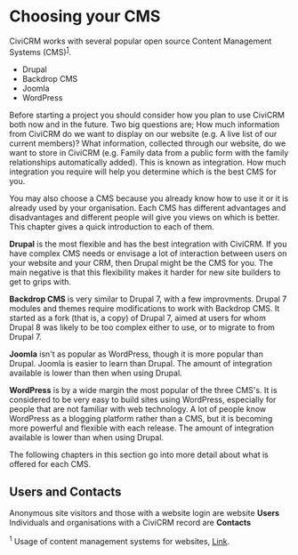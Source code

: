 # Choosing your CMS

CiviCRM works with several popular open source Content Management Systems (CMS)<sup><a href="#1">1</a></sup>.

-   Drupal
-   Backdrop CMS
-   Joomla
-   WordPress

Before starting a project you should consider how you plan to use
CiviCRM both now and in the future. Two big questions are; How much
information from CiviCRM do we want to display on our website (e.g. A
live list of our current members)? What information, collected through
our website, do we want to store in CiviCRM (e.g. Family data from a
public form with the family relationships automatically added). This is
known as integration. How much integration you require will help you
determine which is the best CMS for you.

You may also choose a CMS because you already know how to use it or it
is already used by your organisation. Each CMS has different advantages
and disadvantages and different people will give you views on which is
better. This chapter gives a quick introduction to each of them.

**Drupal** is the most flexible and has the best integration with
CiviCRM. If you have complex CMS needs or envisage a lot of interaction
between users on your website and your CRM, then Drupal might be the CMS
for you. The main negative is that this flexibility makes it harder for
new site builders to get to grips with.

**Backdrop CMS** is very similar to Drupal 7, with a few improvments. Drupal 7
modules and themes require modifications to work with Backdrop CMS. It started as a fork
(that is, a copy) of Drupal 7, aimed at users for whom Drupal 8 was likely to be
too complex either to use, or to migrate to from Drupal 7.

**Joomla** isn't as popular as WordPress, though it is more popular than
Drupal. Joomla is easier to learn than Drupal. The amount of integration
available is lower than then when using Drupal.

**WordPress** is by a wide margin the most popular of the three CMS's.
It is considered to be very easy to build sites using WordPress,
especially for people that are not familiar with web technology. A lot
of people know WordPress as a blogging platform rather than a CMS, but
it is becoming more powerful and flexible with each release. The amount
of integration available is lower than when using Drupal.

The following chapters in this section go into more detail about what is
offered for each CMS.

## Users and Contacts

Anonymous site visitors and those with a website login are
website **Users** 
Individuals and organisations with a CiviCRM record are **Contacts** 


<sup><a name="1">1</a></sup> Usage of content management systems for websites, [Link](https://w3techs.com/technologies/overview/content_management/all).
 


